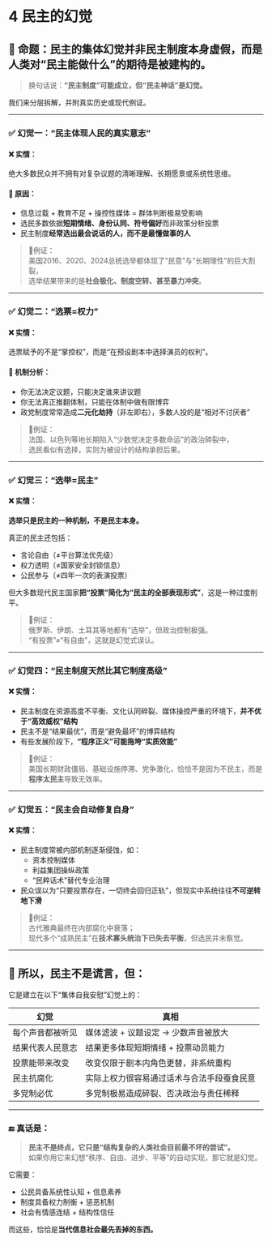 # 4 民主的幻觉

## 🧱 命题：**民主的集体幻觉并非民主制度本身虚假，而是人类对“民主能做什么”的期待是被建构的。**

> 换句话说：**“民主制度”可能成立，但“民主神话”是幻觉。**

我们来分层拆解，并附真实历史或现代例证。

***

### ✅ 幻觉一：**“民主体现人民的真实意志”**

#### ❌ 实情：

绝大多数民众并不拥有对复杂议题的清晰理解、长期愿景或系统性思维。

#### 📌 原因：

* 信息过载 + 教育不足 + 操控性媒体 = 群体判断极易受影响
* 选民多数依据**短期情绪、身份认同、符号偏好**而非政策分析投票
* 民主制度**经常选出最会说话的人，而不是最懂做事的人**

> 📍例证：\
> 美国2016、2020、2024总统选举都体现了“民意”与“长期理性”的巨大割裂，\
> 选举结果带来的是**社会极化、制度空转、甚至暴力冲突**。

***

### ✅ 幻觉二：**“选票=权力”**

#### ❌ 实情：

选票赋予的不是“掌控权”，而是“在预设剧本中选择演员的权利”。

#### 📌 机制分析：

* 你无法决定议题，只能决定谁来讲议题
* 你无法真正推翻体制，只能在体制中做有限博弈
* 政党制度常常造成**二元化劫持**（非左即右），多数人投的是“相对不讨厌者”

> 📍例证：\
> 法国、以色列等地长期陷入“少数党决定多数命运”的政治碎裂中，\
> 选民看似有选择，实则为被设计的结构承担后果。

***

### ✅ 幻觉三：**“选举=民主”**

#### ❌ 实情：

**选举只是民主的一种机制，不是民主本身。**

真正的民主还包括：

* 言论自由（≠平台算法优先级）
* 权力透明（≠国家安全封锁信息）
* 公民参与（≠四年一次的表演投票）

但大多数现代民主国家**把“投票”简化为“民主的全部表现形式”**，这是一种过度削平。

> 📍例证：\
> 俄罗斯、伊朗、土耳其等地都有“选举”，但政治控制极强。\
> “有投票”≠“有自由”，这就是幻觉式误认。

***

### ✅ 幻觉四：**“民主制度天然比其它制度高级”**

#### ❌ 实情：

* 民主制度在资源高度不平衡、文化认同碎裂、媒体操控严重的环境下，**并不优于“高效威权”结构**
* 民主不是“结果最优”，而是“避免最坏”的博弈结构
* 有些发展阶段下，**“程序正义”可能拖垮“实质效能”**

> 📍例证：\
> 美国长期财政僵局、基础设施停滞、党争激化，恰恰不是因为不民主，而是**程序太民主**导致无效率。

***

### ✅ 幻觉五：**“民主会自动修复自身”**

#### ❌ 实情：

* 民主制度常被内部机制逐渐侵蚀，如：
  * 资本控制媒体
  * 利益集团操纵政策
  * “民粹话术”替代专业治理
* 民众误以为“只要投票存在，一切终会回归正轨”，但现实中系统往往**不可逆转地下滑**

> 📍例证：\
> 古代雅典最终在内部腐化中衰落；\
> 现代多个“成熟民主”在**技术寡头统治下已失去平衡**，但选民并未察觉。

***

## 🧭 所以，民主不是谎言，但：

它是建立在以下“集体自我安慰”幻觉上的：

| 幻觉       | 真相                    |
| -------- | --------------------- |
| 每个声音都被听见 | 媒体滤波 + 议题设定 → 少数声音被放大 |
| 结果代表人民意志 | 结果更多体现短期情绪 + 投票动员能力   |
| 投票能带来改变  | 改变仅限于剧本内角色更替，非系统重构    |
| 民主抗腐化    | 实际上权力很容易通过话术与合法手段蚕食民意 |
| 多党制必优    | 多党制极易造成碎裂、否决政治与责任稀释   |

***

### 🔚 真话是：

> **民主不是终点，它只是“结构复杂的人类社会目前最不坏的尝试”。**\
> 如果你用它来幻想“秩序、自由、进步、平等”的自动实现，那它就是幻觉。

它需要：

* 公民具备系统性认知 + 信息素养
* 制度具备权力制衡 + 惩恶机制
* 社会有情感连结 + 结构性信任

而这些，恰恰是**当代信息社会最先丢掉的东西。**
